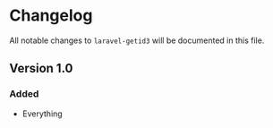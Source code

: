 # Changelog

All notable changes to `laravel-getid3` will be documented in this file.

## Version 1.0

### Added
- Everything
